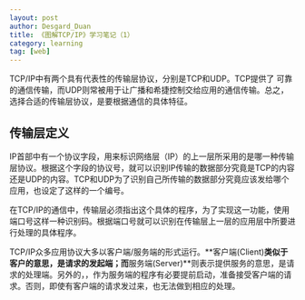 ```yaml
---
layout: post
author: Desgard_Duan
title: 《图解TCP/IP》学习笔记（1）
category: learning
tag: [web]
---
```


TCP/IP中有两个具有代表性的传输层协议，分别是TCP和UDP。TCP提供了
可靠的通信传输，而UDP则常被用于让广播和希捷控制交给应用的通信传输。总之，选择合适的传输层协议，是要根据通信的具体特征。

<!-- more -->

## 传输层定义

IP首部中有一个协议字段，用来标识网络层（IP）的上一层所采用的是哪一种传输层协议。根据这个字段的协议号，就可以识别IP传输的数据部分究竟是TCP的内容还是UDP的内容。TCP和UDP为了识别自己所传输的数据部分究竟应该发给哪个应用，也设定了这样的一个编号。

在TCP/IP的通信中，传输层必须指出这个具体的程序，为了实现这一功能，使用端口号这样一种识别码。根据端口号就可以识别在传输层上一层的应用层中所要进行处理的具体程序。

TCP/IP众多应用协议大多以客户端/服务端的形式运行。**客户端(Client)**类似于客户的意思，是请求的发起端；而**服务端(Server)**则表示提供服务的意思，是请求的处理端。另外的，，作为服务端的程序有必要提前启动，准备接受客户端的请求。否则，即使有客户端的请求发过来，也无法做到相应的处理。


